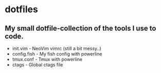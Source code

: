# dotfiles

## My small dotfile-collection of the tools I use to code.

* init.vim    - NeoVim vimrc (still a bit messy..)
* config.fish - My fish config with powerline
* tmux.conf   - Tmux with powerline
* ctags       - Global ctags file
